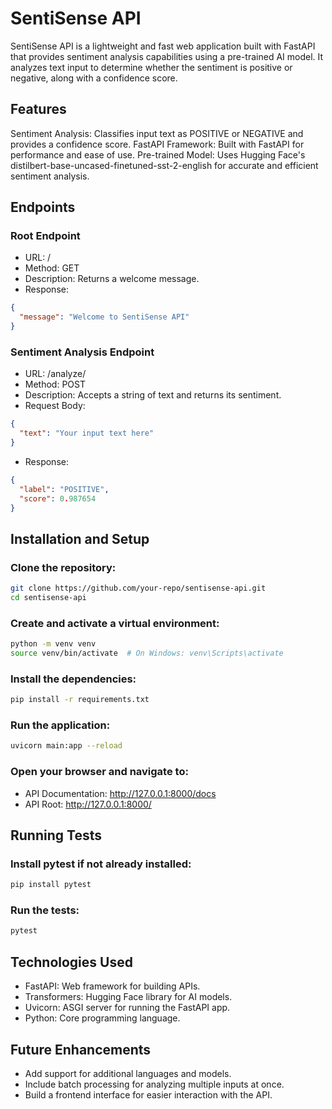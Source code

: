 # SentiSense API
SentiSense API is a lightweight and fast web application built with FastAPI that provides sentiment analysis capabilities using a pre-trained AI model. It analyzes text input to determine whether the sentiment is positive or negative, along with a confidence score.

## Features
Sentiment Analysis: Classifies input text as POSITIVE or NEGATIVE and provides a confidence score.
FastAPI Framework: Built with FastAPI for performance and ease of use.
Pre-trained Model: Uses Hugging Face's distilbert-base-uncased-finetuned-sst-2-english for accurate and efficient sentiment analysis.
## Endpoints
### Root Endpoint
* URL: /
* Method: GET
* Description: Returns a welcome message.
* Response:
```json
{
  "message": "Welcome to SentiSense API"
}
```
### Sentiment Analysis Endpoint
* URL: /analyze/
* Method: POST
* Description: Accepts a string of text and returns its sentiment.
* Request Body:
```json
{
  "text": "Your input text here"
}
```
* Response:
```json
{
  "label": "POSITIVE",
  "score": 0.987654
}
```
## Installation and Setup
### Clone the repository:

```bash
git clone https://github.com/your-repo/sentisense-api.git
cd sentisense-api
```
### Create and activate a virtual environment:

```bash
python -m venv venv
source venv/bin/activate  # On Windows: venv\Scripts\activate
```
### Install the dependencies:

```bash
pip install -r requirements.txt
```
### Run the application:

```bash
uvicorn main:app --reload
```
### Open your browser and navigate to:

* API Documentation: http://127.0.0.1:8000/docs
* API Root: http://127.0.0.1:8000/

## Running Tests
### Install pytest if not already installed:

```bash
pip install pytest
``` 
### Run the tests:

```bash
pytest
```
## Technologies Used
* FastAPI: Web framework for building APIs.
* Transformers: Hugging Face library for AI models.
* Uvicorn: ASGI server for running the FastAPI app.
* Python: Core programming language.
## Future Enhancements
* Add support for additional languages and models.
* Include batch processing for analyzing multiple inputs at once.
* Build a frontend interface for easier interaction with the API.
